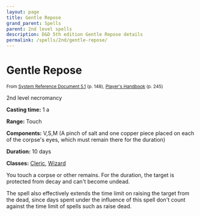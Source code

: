 ```yaml
---
layout: page
title: Gentle Repose
grand_parent: Spells
parent: 2nd level spells 
description: D&D 5th edition Gentle Repose details
permalink: /spells/2nd/gentle-repose/
---
```


# Gentle Repose

<small>From <a target="_blank" href="https://media.wizards.com/2016/downloads/DND/SRD-OGL_V5.1.pdf">System Reference Document 5.1</a> (p. 148), <a target="_blank" href="https://dnd.wizards.com/products/tabletop-games/rpg-products/rpg_playershandbook">Player's Handbook</a> (p. 245)</small>


2nd level necromancy

**Casting time:** 1 a

**Range:** Touch

**Components:** V,S,M (A pinch of salt and one copper piece placed on each of the corpse's eyes, which must remain there for the duration)

**Duration:** 10 days

**Classes:** [Cleric](/classes/cleric/), [Wizard](/classes/wizard/)

You touch a corpse or other remains. For the duration, the target is protected from decay and can't become undead.

   The spell also effectively extends the time limit on raising the target from the dead, since days spent under the influence of this spell don't count against the time limit of spells such as raise dead.